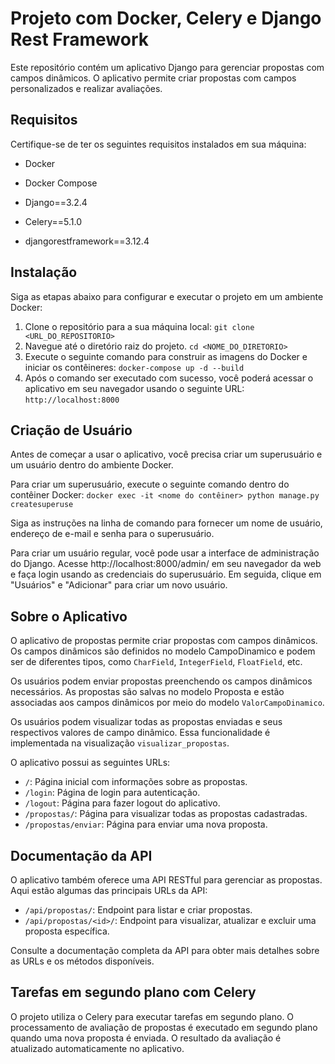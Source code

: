 # Projeto com Docker, Celery e Django Rest Framework

Este repositório contém um aplicativo Django para gerenciar propostas com campos dinâmicos. 
O aplicativo permite criar propostas com campos personalizados e realizar avaliações.

## Requisitos

Certifique-se de ter os seguintes requisitos instalados em sua máquina:

- Docker
- Docker Compose

- Django==3.2.4
- Celery==5.1.0
- djangorestframework==3.12.4

## Instalação

Siga as etapas abaixo para configurar e executar o projeto em um ambiente Docker:

1. Clone o repositório para a sua máquina local:
    `git clone <URL_DO_REPOSITORIO>`
2. Navegue até o diretório raiz do projeto.
    `cd <NOME_DO_DIRETORIO>`
3. Execute o seguinte comando para construir as imagens do Docker e iniciar os contêineres:
    `docker-compose up -d --build`
4. Após o comando ser executado com sucesso, você poderá acessar o aplicativo em seu navegador usando o seguinte URL:
    `http://localhost:8000`


## Criação de Usuário

Antes de começar a usar o aplicativo, você precisa criar um superusuário e um usuário dentro do ambiente Docker.

Para criar um superusuário, execute o seguinte comando dentro do contêiner Docker:
    `docker exec -it <nome do contêiner> python manage.py createsuperuse`

Siga as instruções na linha de comando para fornecer um nome de usuário, endereço de e-mail e senha para o superusuário.

Para criar um usuário regular, você pode usar a interface de administração do Django. Acesse http://localhost:8000/admin/ em seu navegador da web e faça login usando as credenciais do superusuário. Em seguida, clique em "Usuários" e "Adicionar" para criar um novo usuário.

## Sobre o Aplicativo

O aplicativo de propostas permite criar propostas com campos dinâmicos. Os campos dinâmicos são definidos no modelo CampoDinamico e podem ser de diferentes tipos, como `CharField`, `IntegerField`, `FloatField`, etc.

Os usuários podem enviar propostas preenchendo os campos dinâmicos necessários. As propostas são salvas no modelo Proposta e estão associadas aos campos dinâmicos por meio do modelo `ValorCampoDinamico`.

Os usuários podem visualizar todas as propostas enviadas e seus respectivos valores de campo dinâmico. Essa funcionalidade é implementada na visualização `visualizar_propostas`.

O aplicativo possui as seguintes URLs:

- `/`: Página inicial com informações sobre as propostas.
- `/login`: Página de login para autenticação.
- `/logout`: Página para fazer logout do aplicativo.
- `/propostas/`: Página para visualizar todas as propostas cadastradas.
- `/propostas/enviar`: Página para enviar uma nova proposta.

## Documentação da API

O aplicativo também oferece uma API RESTful para gerenciar as propostas. Aqui estão algumas das principais URLs da API:

- `/api/propostas/`: Endpoint para listar e criar propostas.
- `/api/propostas/<id>/`: Endpoint para visualizar, atualizar e excluir uma proposta específica.

Consulte a documentação completa da API para obter mais detalhes sobre as URLs e os métodos disponíveis.

## Tarefas em segundo plano com Celery

O projeto utiliza o Celery para executar tarefas em segundo plano. O processamento de avaliação de propostas é executado em segundo plano quando uma nova proposta é enviada. O resultado da avaliação é atualizado automaticamente no aplicativo.

